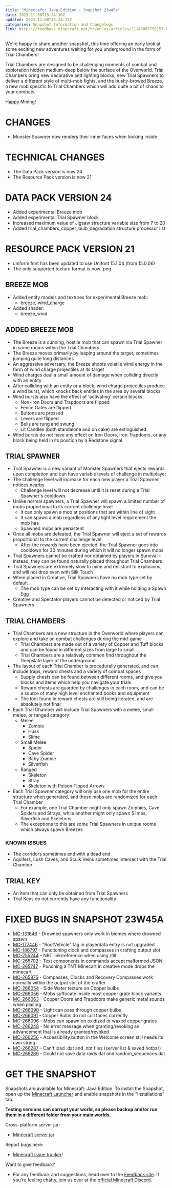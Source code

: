 ```yaml
---
title: "Minecraft: Java Edition - Snapshot 23w45a"
date: 2023-11-08T15:24:30Z
updated: 2023-11-08T15:24:33Z
categories: Snapshot Information and Changelogs
link: https://feedback.minecraft.net/hc/en-us/articles/21146865750157-Minecraft-Java-Edition-Snapshot-23w45a
---
```


We're happy to share another snapshot, this time offering an early look at some exciting new adventures waiting for you underground in the form of Trial Chambers!

Trial Chambers are designed to be challenging moments of combat and exploration hidden medium-deep below the surface of the Overworld. Trial Chambers bring new decorative and lighting blocks, new Trial Spawners to deliver a different style of multi-mob fights, and the bushy-browed Breeze, a new mob specific to Trial Chambers which will add quite a bit of chaos to your combats.

Happy Mining!

# CHANGES

- Monster Spawner now renders their inner faces when looking inside

# TECHNICAL CHANGES

- The Data Pack version is now 24
- The Resource Pack version is now 21

# DATA PACK VERSION 24

- Added experimental Breeze mob
- Added experimental Trial Spawner block
- Increased maximum value of Jigsaw structure variable size from 7 to 20
- Added trial_chambers_copper_bulb_degradation structure processor list

# RESOURCE PACK VERSION 21

- uniform font has been updated to use Unifont 15.1.04 (from 15.0.06)
- The only supported texture format is now .png

## BREEZE MOB

- Added entity models and textures for experimental Breeze mob:
  - breeze, wind_charge
- Added shader:
  - breeze_wind

## ADDED BREEZE MOB

- The Breeze is a cunning, hostile mob that can spawn via Trial Spawner in some rooms within the Trial Chambers
- The Breeze moves primarily by leaping around the target, sometimes jumping quite long distances
- An aggressive adversary, the Breeze shoots volatile wind energy in the form of wind charge projectiles at its target
- Wind charges deal a small amount of damage when colliding directly with an entity
- After colliding with an entity or a block, wind charge projectiles produce a wind burst, which knocks back entities in the area by several blocks
- Wind bursts also have the effect of 'activating' certain blocks:
  - Non-Iron Doors and Trapdoors are flipped
  - Fence Gates are flipped
  - Buttons are pressed
  - Levers are flipped
  - Bells are rung and swung
  - Lit Candles (both standalone and on cake) are extinguished
- Wind bursts do not have any effect on Iron Doors, Iron Trapdoors, or any block being held in its position by a Redstone signal

## TRIAL SPAWNER

- Trial Spawner is a new variant of Monster Spawners that ejects rewards upon completion and can have variable levels of challenge in multiplayer
- The challenge level will increase for each new player a Trial Spawner notices nearby
  - Challenge level will not decrease until it is reset during a Trial Spawner's cooldown
- Unlike normal spawners, a Trial Spawner will spawn a limited number of mobs proportional to its current challenge level
  - It can only spawn a mob at positions that are within line of sight
  - It can spawn a mob regardless of any light level requirement the mob has
  - Spawned mobs are persistent
- Once all mobs are defeated, the Trial Spawner will eject a set of rewards proportional to the current challenge level
  - After the rewards have been ejected, the Trial Spawner goes into cooldown for 30 minutes during which it will no longer spawn mobs
- Trial Spawners cannot be crafted nor obtained by players in Survival - instead, they can be found naturally placed throughout Trial Chambers
- Trial Spawners are extremely slow to mine and resistant to explosions, and will not drop even with Silk Touch
- When placed in Creative, Trial Spawners have no mob type set by default
  - The mob type can be set by interacting with it while holding a Spawn Egg
- Creative and Spectator players cannot be detected or noticed by Trial Spawners

## TRIAL CHAMBERS

- Trial Chambers are a new structure in the Overworld where players can explore and take on combat challenges during the mid-game
  - Trial Chambers are made out of a variety of Copper and Tuff blocks and can be found in different sizes from large to small
  - Trial Chambers are a relatively common find throughout the Deepslate layer of the underground
- The layout of each Trial Chamber is procedurally generated, and can include traps, reward chests and a variety of combat spaces
  - Supply chests can be found between different rooms, and give you blocks and items which help you navigate your trials
  - Reward chests are guarded by challenges in each room, and can be a source of many high level enchanted books and equipment
  - The loot found in reward chests are still being iterated, and are absolutely not final
- Each Trial Chamber will include Trial Spawners with a melee, small melee, or ranged category:
  - Melee
    - Zombie
    - Husk
    - Slime
  - Small Melee
    - Spider
    - Cave Spider
    - Baby Zombie
    - Silverfish
  - Ranged
    - Skeleton
    - Stray
    - Skeleton with Poison Tipped Arrows
- Each Trial Spawner category will only use one mob for the entire structure when generated, and these mobs are randomized for each Trial Chamber
  - For example, one Trial Chamber might only spawn Zombies, Cave Spiders and Strays, while another might only spawn Slimes, Silverfish and Skeletons
  - The exceptions to this are some Trial Spawners in unique rooms which always spawn Breezes

### KNOWN ISSUES

- The corridors sometimes end with a dead end
- Aquifers, Lush Caves, and Sculk Veins sometimes intersect with the Trial Chamber

## TRIAL KEY

- An item that can only be obtained from Trial Spawners
- Trial Keys do not currently have any functionality

# FIXED BUGS IN SNAPSHOT 23W45A

- [MC-131646](https://bugs.mojang.com/browse/MC-131646) - Drowned spawners only work in biomes where drowned spawn
- [MC-177446](https://bugs.mojang.com/browse/MC-177446) - "RootVehicle" tag in playerdata entry is not upgraded
- [MC-186797](https://bugs.mojang.com/browse/MC-186797) - Functioning clock and compasses in crafting output slot
- [MC-255244](https://bugs.mojang.com/browse/MC-255244) - NBT link/reference when using /fill
- [MC-265702](https://bugs.mojang.com/browse/MC-265702) - Text components in commands accept malformed JSON
- [MC-265747](https://bugs.mojang.com/browse/MC-265747) - Punching a TNT Minecart in creative mode drops the minecart
- [MC-265875](https://bugs.mojang.com/browse/MC-265875) - Compasses, Clocks and Recovery Compasses work normally within the output slot of the crafter
- [MC-266054](https://bugs.mojang.com/browse/MC-266054) - Side Water texture on Copper bulbs
- [MC-266056](https://bugs.mojang.com/browse/MC-266056) - Mobs suffocate inside most copper grate block variants
- [MC-266063](https://bugs.mojang.com/browse/MC-266063) - Copper Doors and Trapdoors make generic metal sounds when placing
- [MC-266090](https://bugs.mojang.com/browse/MC-266090) - Light can pass through copper bulbs
- [MC-266091](https://bugs.mojang.com/browse/MC-266091) - Copper Bulbs do not cull faces correctly
- [MC-266096](https://bugs.mojang.com/browse/MC-266096) - Mobs can spawn on oxidized or waxed copper grates
- [MC-266248](https://bugs.mojang.com/browse/MC-266248) - No error message when granting/revoking an advancement that is already granted/revoked
- [MC-266256](https://bugs.mojang.com/browse/MC-266256) - Accessibility button in the Welcome screen still needs its own string
- [MC-266287](https://bugs.mojang.com/browse/MC-266287) - Can't load .dat and .nbt files (server list & saved hotbar)
- [MC-266289](https://bugs.mojang.com/browse/MC-266289) - Could not save data raids.dat and random_sequences.dat

# GET THE SNAPSHOT

Snapshots are available for Minecraft: Java Edition. To install the Snapshot, open up the [Minecraft Launcher](https://www.minecraft.net/download.html) and enable snapshots in the "Installations" tab.

**Testing versions can corrupt your world, so please backup and/or run them in a different folder from your main worlds.**

Cross-platform server jar:

- [Minecraft server jar](https://piston-data.mojang.com/v1/objects/9c2b37701bf77ae22df4c32fd6dd1614049ce994/server.jar)

Report bugs here:

- [Minecraft issue tracker](https://bugs.mojang.com/projects/MC/summary)!

Want to give feedback?

- For any feedback and suggestions, head over to the [Feedback site](https://feedback.minecraft.net/). If you're feeling chatty, join us over at the [official Minecraft Discord](https://discordapp.com/invite/minecraft).
